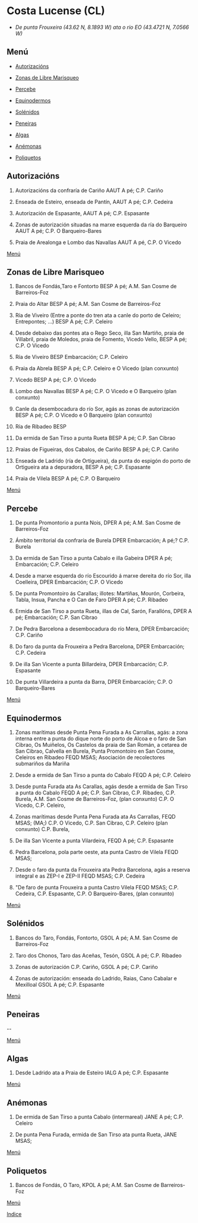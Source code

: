 # Costa Lucense (CL)


*  _De punta Frouxeira (43.62 N, 8.1893 W)  ata o rio EO (43.4721 N, 7.0566 W)_

## Menú

* [Autorizacións](#Autorizacións)

* [Zonas de Libre Marisqueo](#Zonas_de_Libre_Marisqueo)

* [Percebe](#Percebe)

* [Equinodermos](#Equinodermos)

* [Solénidos](#Solénidos)

* [Peneiras](#Peneiras)

* [Algas](#Algas)

* [Anémonas](#Anémonas)

* [Poliquetos](#Poliquetos)



## Autorizacións

1. Autorizacións da confraría de Cariño AAUT A pé; C.P. Cariño

1. Enseada de Esteiro, enseada de Pantín, AAUT A pé; C.P. Cedeira

1. Autorización de Espasante, AAUT A pé; C.P. Espasante

1. Zonas de autorización situadas na marxe esquerda da ría do Barqueiro AAUT A pé; C.P. O Barqueiro-Bares

1. Praia de Arealonga e Lombo das Navallas AAUT A pé, C.P. O Vicedo

[Menú](#Menú)


## Zonas de Libre Marisqueo


1. Bancos de Fondás,Taro e Fontorto BESP A pé; A.M. San Cosme de Barreiros-Foz

1. Praia do Altar BESP A pé; A.M. San Cosme de Barreiros-Foz

1. Ría de Viveiro (Entre a ponte do tren ata a canle do porto de Celeiro; Entrepontes; ...) BESP A pé; C.P. Celeiro

1. Desde debaixo das pontes ata o Rego Seco, illa San Martiño, praia de Villabril, praia de Moledos, praia de Fomento, Vicedo Vello, BESP A pé; C.P. O Vicedo

1. Ría de Viveiro BESP Embarcación; C.P. Celeiro

1. Praia da Abrela BESP A pé; C.P. Celeiro e O Vicedo (plan conxunto)

1. Vicedo BESP A pé; C.P. O Vicedo

1. Lombo das Navallas BESP A pé; C.P. O Vicedo e O Barqueiro (plan conxunto)

1. Canle da desembocadura do río Sor, agás as zonas de autorización BESP A pé; C.P. O Vicedo e O Barqueiro (plan conxunto)

1. Ría de Ribadeo BESP 

1. Da ermida de San Tirso a punta Rueta BESP A pé; C.P. San Cibrao

1. Praias de Figueiras, dos Cabalos, de Cariño BESP A pé; C.P. Cariño

1. Enseada de Ladrido (ría de Ortigueira), da punta do espigón do porto de Ortigueira ata a depuradora, BESP A pé; C.P. Espasante

1. Praia de Vilela BESP A pé; C.P. O Barqueiro

[Menú](#Menú)


## Percebe

1. De punta Promontorio a punta Nois, DPER A pé; A.M. San Cosme de Barreiros-Foz

1. Ámbito territorial da confraría de Burela DPER Embarcación; A pé;? C.P. Burela

1. Da ermida de San Tirso a punta Cabalo e illa Gabeira DPER A pé; Embarcación; C.P. Celeiro

1. Desde a marxe esquerda do río Escourido á marxe dereita do río Sor, illa Coelleira, DPER Embarcación; C.P. O Vicedo

1. De punta Promontoiro ás Carallas; illotes: Martiñas, Mourón, Corbeira, Tabla, Insua, Pancha e O Can de Faro DPER A pé; C.P. Ribadeo

1. Ermida de San Tirso a punta Rueta, illas de Cal, Sarón, Farallóns, DPER A pé; Embarcación; C.P. San Cibrao

1. De Pedra Barcelona a desembocadura do río Mera, DPER Embarcación; C.P. Cariño

1. Do faro da punta da Frouxeira a Pedra Barcelona, DPER Embarcación; C.P. Cedeira

1. De illa San Vicente a punta Billardeira, DPER Embarcación; C.P. Espasante

1. De punta Villardeira a punta da Barra, DPER Embarcación; C.P. O Barqueiro-Bares

[Menú](#Menú)


## Equinodermos


1. Zonas marítimas desde Punta Pena Furada a As Carrallas, agás: a zona interna entre a punta do dique norte do porto de Alcoa e o faro de San Cibrao, Os Muiñelos, Os Castelos da praia de San Román, a cetarea de San Cibrao, Calvella en Burela, Punta Promontoiro en San Cosme, Celeiros en Ribadeo FEQD MSAS; Asociación de recolectores submariños da Mariña

1. Desde a ermida de San Tirso a punta do Cabalo FEQD A pé; C.P. Celeiro

1. Desde punta Furada ata As Carallas, agás desde a ermida de San Tirso a punta do Cabalo FEQD A pé; C.P. San Cibrao, C.P. Ribadeo, C.P. Burela, A.M. San Cosme de Barreiros-Foz, (plan conxunto) C.P. O Vicedo, C.P. Celeiro,

1. Zonas marítimas desde Punta Pena Furada ata As Carrallas, FEQD MSAS; (MA;) C.P. O Vicedo, C.P. San Cibrao, C.P. Celeiro (plan conxunto) C.P. Burela,

1. De illa San Vicente a punta Vilardeira, FEQD A pé; C.P. Espasante

1. Pedra Barcelona, pola parte oeste, ata punta Castro de Vilela FEQD MSAS;

1. Desde o faro da punta da Frouxeira ata Pedra Barcelona, agás a reserva integral e as ZEP-I e ZEP-II FEQD MSAS; C.P. Cedeira

1. "De faro de punta Frouxeira a punta Castro Vilela FEQD MSAS; C.P. Cedeira, C.P. Espasante, C.P. O Barqueiro-Bares, (plan conxunto)

[Menú](#Menú)


## Solénidos


1. Bancos do Taro, Fondás, Fontorto, GSOL A pé; A.M. San Cosme de Barreiros-Foz

1. Taro dos Chonos, Taro das Aceñas, Tesón, GSOL A pé; C.P. Ribadeo

1. Zonas de autorización C.P. Cariño, GSOL A pé; C.P. Cariño

1. Zonas de autorización: enseada do Ladrido, Raias, Cano Cabalar e Mexilloal GSOL A pé; C.P. Espasante

[Menú](#Menú)


## Peneiras


 --

[Menú](#Menú)


## Algas


1. Desde Ladrido ata a Praia de Esteiro IALG A pé; C.P. Espasante

[Menú](#Menú)


## Anémonas


1. De ermida de San Tirso a punta Cabalo (intermareal) JANE A pé; C.P. Celeiro

1. De punta Pena Furada, ermida de San Tirso ata punta Rueta, JANE MSAS;

[Menú](#Menú)


## Poliquetos


1. Bancos de Fondás, O Taro, KPOL A pé; A.M. San Cosme de Barreiros-Foz

[Menú](#Menú)


[Indice](indicesZonasProduccion.md)




 [Sigremar]: https://goo.gl/glKrkM
 [plans anuais de explotación]: http://goo.gl/4k6J1

